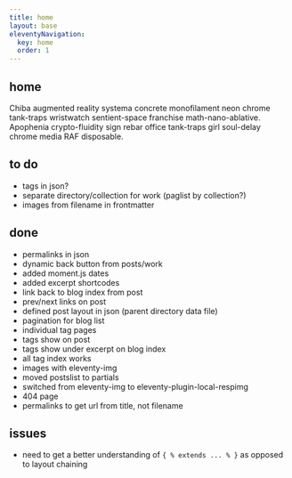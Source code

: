 ```yaml
---
title: home
layout: base
eleventyNavigation:
  key: home
  order: 1
---
```


## home

Chiba augmented reality systema concrete monofilament neon chrome tank-traps wristwatch sentient-space franchise math-nano-ablative. Apophenia crypto-fluidity sign rebar office tank-traps girl soul-delay chrome media RAF disposable. 

## to do
- tags in json?
- separate directory/collection for work (paglist by collection?)
- images from filename in frontmatter

## done
- permalinks in json
- dynamic back button from posts/work
- added moment.js dates
- added excerpt shortcodes
- link back to blog index from post
- prev/next links on post
- defined post layout in json (parent directory data file)
- pagination for blog list
- individual tag pages 
- tags show on post
- tags show under excerpt on blog index
- all tag index works
- images with eleventy-img
- moved postslist to partials
- switched from eleventy-img to eleventy-plugin-local-respimg
- 404 page
- permalinks to get url from title, not filename

## issues
- need to get a better understanding of `{ % extends ... % }` as opposed to layout chaining